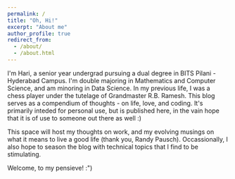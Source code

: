 ```yaml
---
permalink: /
title: "Oh, Hi!"
excerpt: "About me"
author_profile: true
redirect_from: 
  - /about/
  - /about.html
---
```


I'm Hari, a senior year undergrad pursuing a dual degree in BITS Pilani - Hyderabad Campus. I'm double majoring in Mathematics and Computer Science, and am minoring in Data Science. In my previous life, I was a chess player under the tutelage of Grandmaster R.B. Ramesh. This blog serves as a compendium of thoughts - on life, love, and coding. It's primarily inteded for personal use, but is published here, in the vain hope that it is of use to someone out there as well :)

This space will host my thoughts on work, and my evolving musings on what it means to live a good life (thank you, Randy Pausch). Occassionally, I also hope to season the blog with technical topics that I find to be stimulating. 

Welcome, to my pensieve! :")



